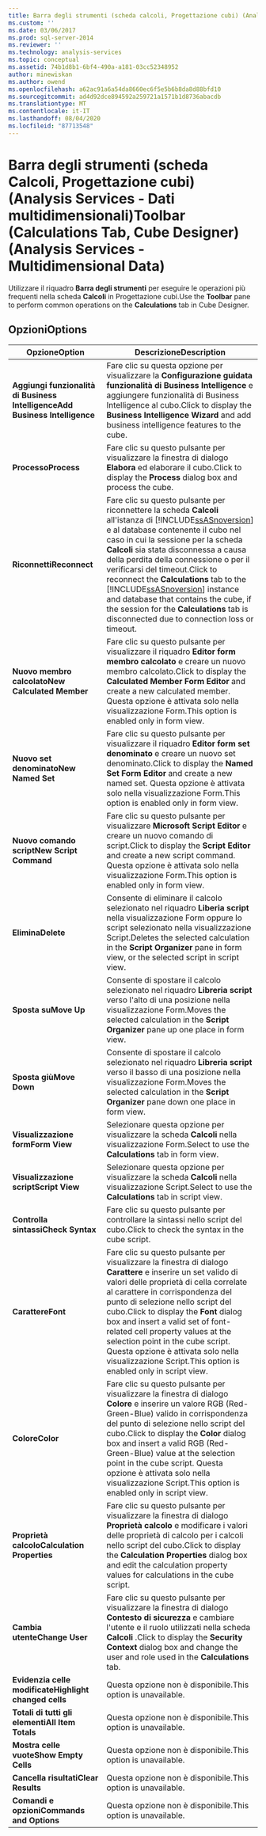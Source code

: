 ```yaml
---
title: Barra degli strumenti (scheda calcoli, Progettazione cubi) (Analysis Services-Dati multidimensionali) | Microsoft Docs
ms.custom: ''
ms.date: 03/06/2017
ms.prod: sql-server-2014
ms.reviewer: ''
ms.technology: analysis-services
ms.topic: conceptual
ms.assetid: 74b1d8b1-6bf4-490a-a181-03cc52348952
author: minewiskan
ms.author: owend
ms.openlocfilehash: a62ac91a6a54da8660ec6f5e5b6b8da8d88bfd10
ms.sourcegitcommit: ad4d92dce894592a259721a1571b1d8736abacdb
ms.translationtype: MT
ms.contentlocale: it-IT
ms.lasthandoff: 08/04/2020
ms.locfileid: "87713548"
---
```

# <a name="toolbar-calculations-tab-cube-designer-analysis-services---multidimensional-data"></a><span data-ttu-id="878a2-102">Barra degli strumenti (scheda Calcoli, Progettazione cubi) (Analysis Services - Dati multidimensionali)</span><span class="sxs-lookup"><span data-stu-id="878a2-102">Toolbar (Calculations Tab, Cube Designer) (Analysis Services - Multidimensional Data)</span></span>
  <span data-ttu-id="878a2-103">Utilizzare il riquadro **Barra degli strumenti** per eseguire le operazioni più frequenti nella scheda **Calcoli** in Progettazione cubi.</span><span class="sxs-lookup"><span data-stu-id="878a2-103">Use the **Toolbar** pane to perform common operations on the **Calculations** tab in Cube Designer.</span></span>  
  
## <a name="options"></a><span data-ttu-id="878a2-104">Opzioni</span><span class="sxs-lookup"><span data-stu-id="878a2-104">Options</span></span>  
  
|<span data-ttu-id="878a2-105">Opzione</span><span class="sxs-lookup"><span data-stu-id="878a2-105">Option</span></span>|<span data-ttu-id="878a2-106">Descrizione</span><span class="sxs-lookup"><span data-stu-id="878a2-106">Description</span></span>|  
|------------|-----------------|  
|<span data-ttu-id="878a2-107">**Aggiungi funzionalità di Business Intelligence**</span><span class="sxs-lookup"><span data-stu-id="878a2-107">**Add Business Intelligence**</span></span>|<span data-ttu-id="878a2-108">Fare clic su questa opzione per visualizzare la **Configurazione guidata funzionalità di Business Intelligence** e aggiungere funzionalità di Business Intelligence al cubo.</span><span class="sxs-lookup"><span data-stu-id="878a2-108">Click to display the **Business Intelligence Wizard** and add business intelligence features to the cube.</span></span>|  
|<span data-ttu-id="878a2-109">**Processo**</span><span class="sxs-lookup"><span data-stu-id="878a2-109">**Process**</span></span>|<span data-ttu-id="878a2-110">Fare clic su questo pulsante per visualizzare la finestra di dialogo **Elabora** ed elaborare il cubo.</span><span class="sxs-lookup"><span data-stu-id="878a2-110">Click to display the **Process** dialog box and process the cube.</span></span>|  
|<span data-ttu-id="878a2-111">**Riconnetti**</span><span class="sxs-lookup"><span data-stu-id="878a2-111">**Reconnect**</span></span>|<span data-ttu-id="878a2-112">Fare clic su questo pulsante per riconnettere la scheda **Calcoli** all'istanza di [!INCLUDE[ssASnoversion](../includes/ssasnoversion-md.md)] e al database contenente il cubo nel caso in cui la sessione per la scheda **Calcoli** sia stata disconnessa a causa della perdita della connessione o per il verificarsi del timeout.</span><span class="sxs-lookup"><span data-stu-id="878a2-112">Click to reconnect the **Calculations** tab to the [!INCLUDE[ssASnoversion](../includes/ssasnoversion-md.md)] instance and database that contains the cube, if the session for the **Calculations** tab is disconnected due to connection loss or timeout.</span></span>|  
|<span data-ttu-id="878a2-113">**Nuovo membro calcolato**</span><span class="sxs-lookup"><span data-stu-id="878a2-113">**New Calculated Member**</span></span>|<span data-ttu-id="878a2-114">Fare clic su questo pulsante per visualizzare il riquadro **Editor form membro calcolato** e creare un nuovo membro calcolato.</span><span class="sxs-lookup"><span data-stu-id="878a2-114">Click to display the **Calculated Member Form Editor** and create a new calculated member.</span></span> <span data-ttu-id="878a2-115">Questa opzione è attivata solo nella visualizzazione Form.</span><span class="sxs-lookup"><span data-stu-id="878a2-115">This option is enabled only in form view.</span></span>|  
|<span data-ttu-id="878a2-116">**Nuovo set denominato**</span><span class="sxs-lookup"><span data-stu-id="878a2-116">**New Named Set**</span></span>|<span data-ttu-id="878a2-117">Fare clic su questo pulsante per visualizzare il riquadro **Editor form set denominato** e creare un nuovo set denominato.</span><span class="sxs-lookup"><span data-stu-id="878a2-117">Click to display the **Named Set Form Editor** and create a new named set.</span></span> <span data-ttu-id="878a2-118">Questa opzione è attivata solo nella visualizzazione Form.</span><span class="sxs-lookup"><span data-stu-id="878a2-118">This option is enabled only in form view.</span></span>|  
|<span data-ttu-id="878a2-119">**Nuovo comando script**</span><span class="sxs-lookup"><span data-stu-id="878a2-119">**New Script Command**</span></span>|<span data-ttu-id="878a2-120">Fare clic su questo pulsante per visualizzare **Microsoft Script Editor** e creare un nuovo comando di script.</span><span class="sxs-lookup"><span data-stu-id="878a2-120">Click to display the **Script Editor** and create a new script command.</span></span> <span data-ttu-id="878a2-121">Questa opzione è attivata solo nella visualizzazione Form.</span><span class="sxs-lookup"><span data-stu-id="878a2-121">This option is enabled only in form view.</span></span>|  
|<span data-ttu-id="878a2-122">**Elimina**</span><span class="sxs-lookup"><span data-stu-id="878a2-122">**Delete**</span></span>|<span data-ttu-id="878a2-123">Consente di eliminare il calcolo selezionato nel riquadro **Liberia script** nella visualizzazione Form oppure lo script selezionato nella visualizzazione Script.</span><span class="sxs-lookup"><span data-stu-id="878a2-123">Deletes the selected calculation in the **Script Organizer** pane in form view, or the selected script in script view.</span></span>|  
|<span data-ttu-id="878a2-124">**Sposta su**</span><span class="sxs-lookup"><span data-stu-id="878a2-124">**Move Up**</span></span>|<span data-ttu-id="878a2-125">Consente di spostare il calcolo selezionato nel riquadro **Libreria script** verso l'alto di una posizione nella visualizzazione Form.</span><span class="sxs-lookup"><span data-stu-id="878a2-125">Moves the selected calculation in the **Script Organizer** pane up one place in form view.</span></span>|  
|<span data-ttu-id="878a2-126">**Sposta giù**</span><span class="sxs-lookup"><span data-stu-id="878a2-126">**Move Down**</span></span>|<span data-ttu-id="878a2-127">Consente di spostare il calcolo selezionato nel riquadro **Libreria script** verso il basso di una posizione nella visualizzazione Form.</span><span class="sxs-lookup"><span data-stu-id="878a2-127">Moves the selected calculation in the **Script Organizer** pane down one place in form view.</span></span>|  
|<span data-ttu-id="878a2-128">**Visualizzazione form**</span><span class="sxs-lookup"><span data-stu-id="878a2-128">**Form View**</span></span>|<span data-ttu-id="878a2-129">Selezionare questa opzione per visualizzare la scheda **Calcoli** nella visualizzazione Form.</span><span class="sxs-lookup"><span data-stu-id="878a2-129">Select to use the **Calculations** tab in form view.</span></span>|  
|<span data-ttu-id="878a2-130">**Visualizzazione script**</span><span class="sxs-lookup"><span data-stu-id="878a2-130">**Script View**</span></span>|<span data-ttu-id="878a2-131">Selezionare questa opzione per visualizzare la scheda **Calcoli** nella visualizzazione Script.</span><span class="sxs-lookup"><span data-stu-id="878a2-131">Select to use the **Calculations** tab in script view.</span></span>|  
|<span data-ttu-id="878a2-132">**Controlla sintassi**</span><span class="sxs-lookup"><span data-stu-id="878a2-132">**Check Syntax**</span></span>|<span data-ttu-id="878a2-133">Fare clic su questo pulsante per controllare la sintassi nello script del cubo.</span><span class="sxs-lookup"><span data-stu-id="878a2-133">Click to check the syntax in the cube script.</span></span>|  
|<span data-ttu-id="878a2-134">**Carattere**</span><span class="sxs-lookup"><span data-stu-id="878a2-134">**Font**</span></span>|<span data-ttu-id="878a2-135">Fare clic su questo pulsante per visualizzare la finestra di dialogo **Carattere** e inserire un set valido di valori delle proprietà di cella correlate al carattere in corrispondenza del punto di selezione nello script del cubo.</span><span class="sxs-lookup"><span data-stu-id="878a2-135">Click to display the **Font** dialog box and insert a valid set of font-related cell property values at the selection point in the cube script.</span></span> <span data-ttu-id="878a2-136">Questa opzione è attivata solo nella visualizzazione Script.</span><span class="sxs-lookup"><span data-stu-id="878a2-136">This option is enabled only in script view.</span></span>|  
|<span data-ttu-id="878a2-137">**Colore**</span><span class="sxs-lookup"><span data-stu-id="878a2-137">**Color**</span></span>|<span data-ttu-id="878a2-138">Fare clic su questo pulsante per visualizzare la finestra di dialogo **Colore** e inserire un valore RGB (Red-Green-Blue) valido in corrispondenza del punto di selezione nello script del cubo.</span><span class="sxs-lookup"><span data-stu-id="878a2-138">Click to display the **Color** dialog box and insert a valid RGB (Red-Green-Blue) value at the selection point in the cube script.</span></span> <span data-ttu-id="878a2-139">Questa opzione è attivata solo nella visualizzazione Script.</span><span class="sxs-lookup"><span data-stu-id="878a2-139">This option is enabled only in script view.</span></span>|  
|<span data-ttu-id="878a2-140">**Proprietà calcolo**</span><span class="sxs-lookup"><span data-stu-id="878a2-140">**Calculation Properties**</span></span>|<span data-ttu-id="878a2-141">Fare clic su questo pulsante per visualizzare la finestra di dialogo **Proprietà calcolo** e modificare i valori delle proprietà di calcolo per i calcoli nello script del cubo.</span><span class="sxs-lookup"><span data-stu-id="878a2-141">Click to display the **Calculation Properties** dialog box and edit the calculation property values for calculations in the cube script.</span></span>|  
|<span data-ttu-id="878a2-142">**Cambia utente**</span><span class="sxs-lookup"><span data-stu-id="878a2-142">**Change User**</span></span>|<span data-ttu-id="878a2-143">Fare clic su questo pulsante per visualizzare la finestra di dialogo **Contesto di sicurezza** e cambiare l'utente e il ruolo utilizzati nella scheda **Calcoli** .</span><span class="sxs-lookup"><span data-stu-id="878a2-143">Click to display the **Security Context** dialog box and change the user and role used in the **Calculations** tab.</span></span>|  
|<span data-ttu-id="878a2-144">**Evidenzia celle modificate**</span><span class="sxs-lookup"><span data-stu-id="878a2-144">**Highlight changed cells**</span></span>|<span data-ttu-id="878a2-145">Questa opzione non è disponibile.</span><span class="sxs-lookup"><span data-stu-id="878a2-145">This option is unavailable.</span></span>|  
|<span data-ttu-id="878a2-146">**Totali di tutti gli elementi**</span><span class="sxs-lookup"><span data-stu-id="878a2-146">**All Item Totals**</span></span>|<span data-ttu-id="878a2-147">Questa opzione non è disponibile.</span><span class="sxs-lookup"><span data-stu-id="878a2-147">This option is unavailable.</span></span>|  
|<span data-ttu-id="878a2-148">**Mostra celle vuote**</span><span class="sxs-lookup"><span data-stu-id="878a2-148">**Show Empty Cells**</span></span>|<span data-ttu-id="878a2-149">Questa opzione non è disponibile.</span><span class="sxs-lookup"><span data-stu-id="878a2-149">This option is unavailable.</span></span>|  
|<span data-ttu-id="878a2-150">**Cancella risultati**</span><span class="sxs-lookup"><span data-stu-id="878a2-150">**Clear Results**</span></span>|<span data-ttu-id="878a2-151">Questa opzione non è disponibile.</span><span class="sxs-lookup"><span data-stu-id="878a2-151">This option is unavailable.</span></span>|  
|<span data-ttu-id="878a2-152">**Comandi e opzioni**</span><span class="sxs-lookup"><span data-stu-id="878a2-152">**Commands and Options**</span></span>|<span data-ttu-id="878a2-153">Questa opzione non è disponibile.</span><span class="sxs-lookup"><span data-stu-id="878a2-153">This option is unavailable.</span></span>|  
  
  
